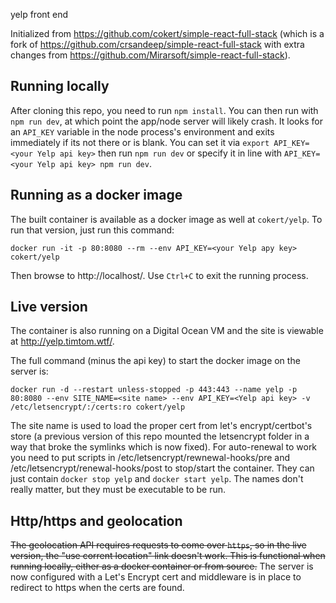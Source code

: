 yelp front end

Initialized from https://github.com/cokert/simple-react-full-stack (which is a fork of https://github.com/crsandeep/simple-react-full-stack with extra changes from https://github.com/Mirarsoft/simple-react-full-stack).

## Running locally

After cloning this repo, you need to run `npm install`.  You can then run with `npm run dev`, at which point the app/node server will likely crash.  It looks for an `API_KEY` variable in the node process's environment and exits immediately if its not there or is blank.  You can set it via `export API_KEY=<your Yelp api key>` then run `npm run dev` or specify it in line with `API_KEY=<your Yelp api key> npm run dev`.

## Running as a docker image

The built container is available as a docker image as well at `cokert/yelp`.  To run that version, just run this command:
```
docker run -it -p 80:8080 --rm --env API_KEY=<your Yelp apy key> cokert/yelp
```
Then browse to http://localhost/.  Use `Ctrl+C` to exit the running process.


## Live version

The container is also running on a Digital Ocean VM and the site is viewable at http://yelp.timtom.wtf/.

The full command (minus the api key) to start the docker image on the server is:
```
docker run -d --restart unless-stopped -p 443:443 --name yelp -p 80:8080 --env SITE_NAME=<site name> --env API_KEY=<Yelp api key> -v /etc/letsencrypt/:/certs:ro cokert/yelp
```
The site name is used to load the proper cert from let's encrypt/certbot's store (a previous version of this repo mounted the letsencrypt folder in a way that broke the symlinks which is now fixed).  For auto-renewal to work you need to put scripts in /etc/letsencrypt/rewnewal-hooks/pre and /etc/letsencrypt/renewal-hooks/post to stop/start the container.  They can just contain `docker stop yelp` and `docker start yelp`.  The names don't really matter, but they must be executable to be run.

## Http/https and geolocation

~~The geolocation API requires requests to come over `https`, so in the live version, the "use corrent location" link doesn't work.  This is functional when running locally, either as a docker container or from source.~~
The server is now configured with a Let's Encrypt cert and middleware is in place to redirect to https when the certs are found.
